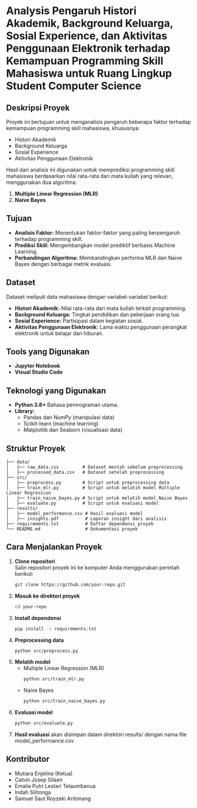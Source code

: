 # Analysis Pengaruh Histori Akademik, Background Keluarga, Sosial Experience, dan Aktivitas Penggunaan Elektronik terhadap Kemampuan Programming Skill Mahasiswa untuk Ruang Lingkup Student Computer Science

## Deskripsi Proyek
Proyek ini bertujuan untuk menganalisis pengaruh beberapa faktor terhadap kemampuan programming skill mahasiswa, khususnya:
- Histori Akademik
- Background Keluarga
- Sosial Experience
- Aktivitas Penggunaan Elektronik

Hasil dari analisis ini digunakan untuk memprediksi programming skill mahasiswa berdasarkan nilai rata-rata dari mata kuliah yang relevan, menggunakan dua algoritma:
1. **Multiple Linear Regression (MLR)**
2. **Naive Bayes**

## Tujuan
- **Analisis Faktor:** Menentukan faktor-faktor yang paling berpengaruh terhadap programming skill.
- **Prediksi Skill:** Mengembangkan model prediktif berbasis Machine Learning.
- **Perbandingan Algoritma:** Membandingkan performa MLR dan Naive Bayes dengan berbagai metrik evaluasi.

## Dataset
Dataset meliputi data mahasiswa dengan variabel-variabel berikut:
- **Histori Akademik:** Nilai rata-rata dari mata kuliah terkait programming.
- **Background Keluarga:** Tingkat pendidikan dan pekerjaan orang tua.
- **Sosial Experience:** Partisipasi dalam kegiatan sosial.
- **Aktivitas Penggunaan Elektronik:** Lama waktu penggunaan perangkat elektronik untuk belajar dan hiburan.

## Tools yang Digunakan
- **Jupyter Notebook**
- **Visual Studio Code**

## Teknologi yang Digunakan
- **Python 3.8+** Bahasa pemrograman utama.
- **Library:** 
  - Pandas dan NumPy (manipulasi data)
  - Scikit-learn (machine learning)
  - Matplotlib dan Seaborn (visualisasi data)


## Struktur Proyek
    
    ├── data/
    │   ├── raw_data.csv         # Dataset mentah sebelum preprocessing
    │   ├── processed_data.csv   # Dataset setelah preprocessing
    ├── src/
    │   ├── preprocess.py        # Script untuk preprocessing data
    │   ├── train_mlr.py         # Script untuk melatih model Multiple Linear Regression
    │   ├── train_naive_bayes.py # Script untuk melatih model Naive Bayes
    │   ├── evaluate.py          # Script untuk evaluasi model
    ├── results/
    │   ├── model_performance.csv # Hasil evaluasi model
    │   ├── insights.pdf          # Laporan insight dari analisis
    ├── requirements.txt          # Daftar dependensi proyek
    └── README.md                 # Dokumentasi proyek

## Cara Menjalankan Proyek

1. **Clone repositori**  
   Salin repositori proyek ini ke komputer Anda menggunakan perintah berikut:
   ```bash
   git clone https://github.com/your-repo.git
2. **Masuk ke direktori proyek**
   ```bash
   cd your-repo
3. **Install dependensi**
   ```bash
   pip install -r requirements.txt
4. **Preprocessing data**
   ```bash
   python src/preprocess.py
5. **Melatih model**
   - Multiple Linear Regression (MLR)
       ```bash
       python src/train_mlr.py
    - Naive Bayes
       ```bash
       python src/train_naive_bayes.py
7. **Evaluasi model**
   ```bash
   python src/evaluate.py
8. **Hasil evaluasi** akan disimpan dalam direktori results/ dengan nama file model_performance.csv

## Kontributor
- Mutiara Enjelina (Ketua)
- Calvin Josep Silaen
- Emalia Putri Lestari Telaumbanua
- Indah Silitonga
- Samuel Saut Royzeki Aritonang
